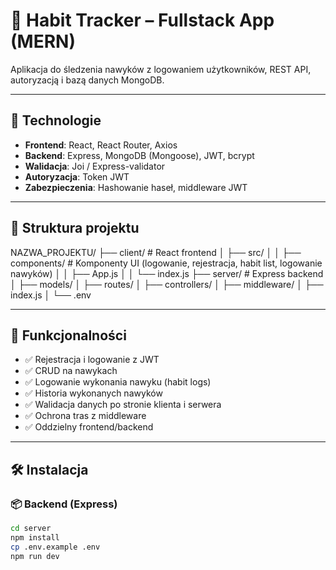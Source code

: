 # 🧘 Habit Tracker – Fullstack App (MERN)

Aplikacja do śledzenia nawyków z logowaniem użytkowników, REST API, autoryzacją i bazą danych MongoDB.

---

## 🚀 Technologie

- **Frontend**: React, React Router, Axios
- **Backend**: Express, MongoDB (Mongoose), JWT, bcrypt
- **Walidacja**: Joi / Express-validator
- **Autoryzacja**: Token JWT
- **Zabezpieczenia**: Hashowanie haseł, middleware JWT

---

## 📁 Struktura projektu

NAZWA_PROJEKTU/
├── client/ # React frontend
│ ├── src/
│ │ ├── components/ # Komponenty UI (logowanie, rejestracja, habit list, logowanie nawyków)
│ │ ├── App.js
│ │ └── index.js
├── server/ # Express backend
│ ├── models/
│ ├── routes/
│ ├── controllers/
│ ├── middleware/
│ ├── index.js
│ └── .env

---

## 🔐 Funkcjonalności

- ✅ Rejestracja i logowanie z JWT
- ✅ CRUD na nawykach
- ✅ Logowanie wykonania nawyku (habit logs)
- ✅ Historia wykonanych nawyków
- ✅ Walidacja danych po stronie klienta i serwera
- ✅ Ochrona tras z middleware
- ✅ Oddzielny frontend/backend

---

## 🛠️ Instalacja

### 📦 Backend (Express)
```bash
cd server
npm install
cp .env.example .env
npm run dev
